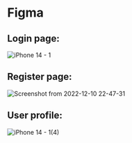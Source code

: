 # Figma
## Login page:
![iPhone 14 - 1](https://user-images.githubusercontent.com/112589278/206861889-0c835ed2-a6c4-49a0-a8c4-e5846375441e.png)
## Register page:
![Screenshot from 2022-12-10 22-47-31](https://user-images.githubusercontent.com/112589278/206867172-4c76d7eb-274f-4eb9-9dbb-91421312fcb1.png)
## User profile:
![iPhone 14 - 1(4)](https://user-images.githubusercontent.com/112589278/206862172-c5885a1e-4299-4994-834c-086abac5c725.png)

